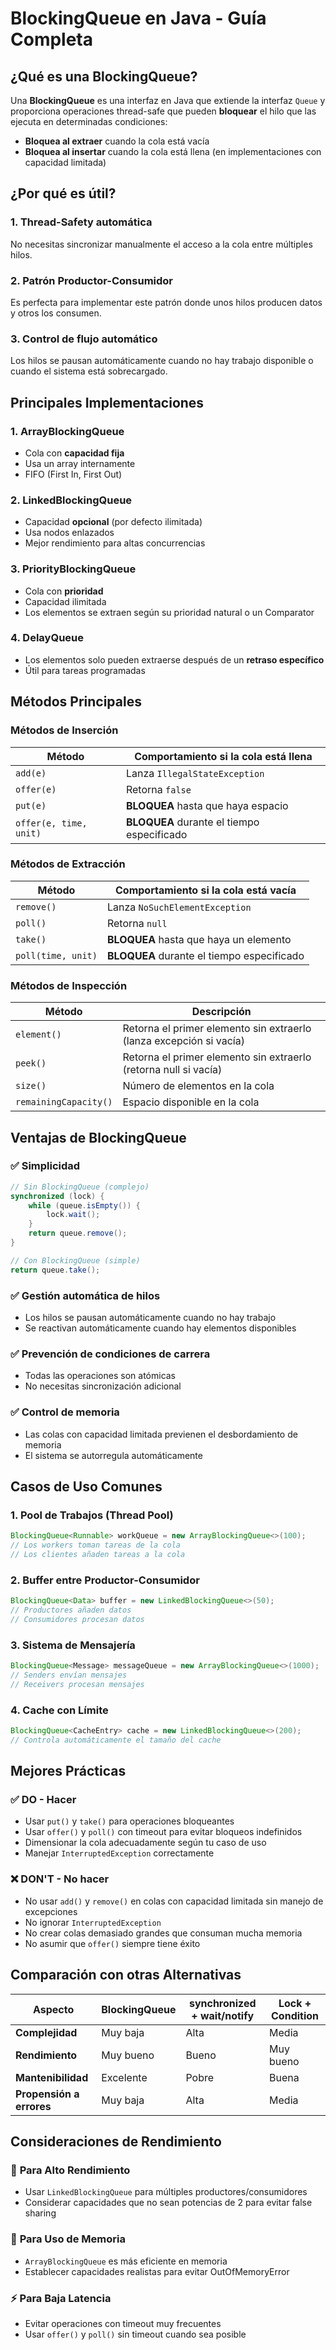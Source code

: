 # BlockingQueue en Java - Guía Completa

## ¿Qué es una BlockingQueue?

Una **BlockingQueue** es una interfaz en Java que extiende la interfaz `Queue` y proporciona operaciones thread-safe que pueden **bloquear** el hilo que las ejecuta en determinadas condiciones:

- **Bloquea al extraer** cuando la cola está vacía
- **Bloquea al insertar** cuando la cola está llena (en implementaciones con capacidad limitada)

## ¿Por qué es útil?

### 1. **Thread-Safety automática**
No necesitas sincronizar manualmente el acceso a la cola entre múltiples hilos.

### 2. **Patrón Productor-Consumidor**
Es perfecta para implementar este patrón donde unos hilos producen datos y otros los consumen.

### 3. **Control de flujo automático**
Los hilos se pausan automáticamente cuando no hay trabajo disponible o cuando el sistema está sobrecargado.

## Principales Implementaciones

### 1. **ArrayBlockingQueue**
- Cola con **capacidad fija**
- Usa un array internamente
- FIFO (First In, First Out)

### 2. **LinkedBlockingQueue**
- Capacidad **opcional** (por defecto ilimitada)
- Usa nodos enlazados
- Mejor rendimiento para altas concurrencias

### 3. **PriorityBlockingQueue**
- Cola con **prioridad**
- Capacidad ilimitada
- Los elementos se extraen según su prioridad natural o un Comparator

### 4. **DelayQueue**
- Los elementos solo pueden extraerse después de un **retraso específico**
- Útil para tareas programadas

## Métodos Principales

### Métodos de Inserción

| Método | Comportamiento si la cola está llena |
|--------|-------------------------------------|
| `add(e)` | Lanza `IllegalStateException` |
| `offer(e)` | Retorna `false` |
| `put(e)` | **BLOQUEA** hasta que haya espacio |
| `offer(e, time, unit)` | **BLOQUEA** durante el tiempo especificado |

### Métodos de Extracción

| Método | Comportamiento si la cola está vacía |
|--------|-------------------------------------|
| `remove()` | Lanza `NoSuchElementException` |
| `poll()` | Retorna `null` |
| `take()` | **BLOQUEA** hasta que haya un elemento |
| `poll(time, unit)` | **BLOQUEA** durante el tiempo especificado |

### Métodos de Inspección

| Método | Descripción |
|--------|-------------|
| `element()` | Retorna el primer elemento sin extraerlo (lanza excepción si vacía) |
| `peek()` | Retorna el primer elemento sin extraerlo (retorna null si vacía) |
| `size()` | Número de elementos en la cola |
| `remainingCapacity()` | Espacio disponible en la cola |

## Ventajas de BlockingQueue

### ✅ **Simplicidad**
```java
// Sin BlockingQueue (complejo)
synchronized (lock) {
    while (queue.isEmpty()) {
        lock.wait();
    }
    return queue.remove();
}

// Con BlockingQueue (simple)
return queue.take();
```

### ✅ **Gestión automática de hilos**
- Los hilos se pausan automáticamente cuando no hay trabajo
- Se reactivan automáticamente cuando hay elementos disponibles

### ✅ **Prevención de condiciones de carrera**
- Todas las operaciones son atómicas
- No necesitas sincronización adicional

### ✅ **Control de memoria**
- Las colas con capacidad limitada previenen el desbordamiento de memoria
- El sistema se autorregula automáticamente

## Casos de Uso Comunes

### 1. **Pool de Trabajos (Thread Pool)**
```java
BlockingQueue<Runnable> workQueue = new ArrayBlockingQueue<>(100);
// Los workers toman tareas de la cola
// Los clientes añaden tareas a la cola
```

### 2. **Buffer entre Productor-Consumidor**
```java
BlockingQueue<Data> buffer = new LinkedBlockingQueue<>(50);
// Productores añaden datos
// Consumidores procesan datos
```

### 3. **Sistema de Mensajería**
```java
BlockingQueue<Message> messageQueue = new ArrayBlockingQueue<>(1000);
// Senders envían mensajes
// Receivers procesan mensajes
```

### 4. **Cache con Límite**
```java
BlockingQueue<CacheEntry> cache = new LinkedBlockingQueue<>(200);
// Controla automáticamente el tamaño del cache
```

## Mejores Prácticas

### ✅ **DO - Hacer**
- Usar `put()` y `take()` para operaciones bloqueantes
- Usar `offer()` y `poll()` con timeout para evitar bloqueos indefinidos
- Dimensionar la cola adecuadamente según tu caso de uso
- Manejar `InterruptedException` correctamente

### ❌ **DON'T - No hacer**
- No usar `add()` y `remove()` en colas con capacidad limitada sin manejo de excepciones
- No ignorar `InterruptedException`
- No crear colas demasiado grandes que consuman mucha memoria
- No asumir que `offer()` siempre tiene éxito

## Comparación con otras Alternativas

| Aspecto | BlockingQueue | synchronized + wait/notify | Lock + Condition |
|---------|---------------|---------------------------|------------------|
| **Complejidad** | Muy baja | Alta | Media |
| **Rendimiento** | Muy bueno | Bueno | Muy bueno |
| **Mantenibilidad** | Excelente | Pobre | Buena |
| **Propensión a errores** | Muy baja | Alta | Media |

## Consideraciones de Rendimiento

### 🚀 **Para Alto Rendimiento**
- Usar `LinkedBlockingQueue` para múltiples productores/consumidores
- Considerar capacidades que no sean potencias de 2 para evitar false sharing

### 🧠 **Para Uso de Memoria**
- `ArrayBlockingQueue` es más eficiente en memoria
- Establecer capacidades realistas para evitar OutOfMemoryError

### ⚡ **Para Baja Latencia**
- Evitar operaciones con timeout muy frecuentes
- Usar `offer()` y `poll()` sin timeout cuando sea posible
